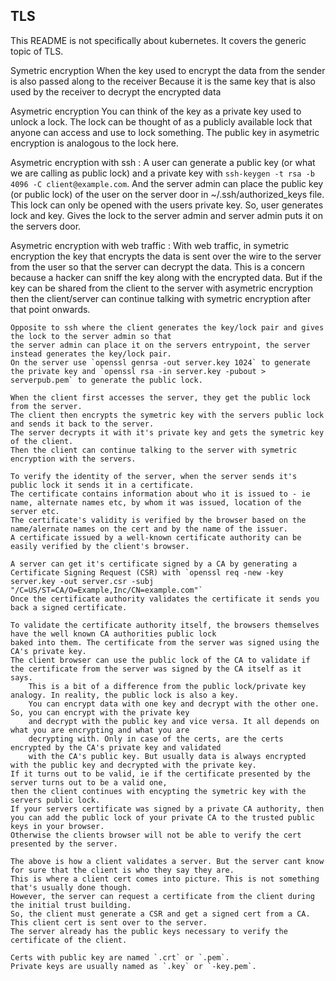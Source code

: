 ## TLS

This README is not specifically about kubernetes. It covers the generic topic of TLS.

Symetric encryption
  When the key used to encrypt the data from the sender is also passed along to the receiver
  Because it is the same key that is also used by the receiver to decrypt the encrypted data

Asymetric encryption
  You can think of the key as a private key used to unlock a lock. The lock can be thought of as a publicly available lock
  that anyone can access and use to lock something. The public key in asymetric encryption is analogous to the lock here.

  Asymetric encryption with ssh :
    A user can generate a public key (or what we are calling as public lock) and a private key with `ssh-keygen -t rsa -b 4096 -C client@example.com`.
    And the server admin can place the public key (or public lock) of the user on the server door in ~/.ssh/authorized_keys file.
    This lock can only be opened with the users private key.
    So, user generates lock and key. Gives the lock to the server admin and server admin puts it on the servers door.

  Asymetric encryption with web traffic :
    With web traffic, in symetric encryption the key that encrypts the data is sent over the wire to the server from the user
    so that the server can decrypt the data. This is a concern because a hacker can sniff the key along with the encrypted data.
    But if the key can be shared from the client to the server with asymetric encryption then the client/server
    can continue talking with symetric encryption after that point onwards.

    Opposite to ssh where the client generates the key/lock pair and gives the lock to the server admin so that
    the server admin can place it on the servers entrypoint, the server instead generates the key/lock pair.
    On the server use `openssl genrsa -out server.key 1024` to generate the private key and `openssl rsa -in server.key -pubout > serverpub.pem` to generate the public lock.

    When the client first accesses the server, they get the public lock from the server.
    The client then encrypts the symetric key with the servers public lock and sends it back to the server.
    The server decrypts it with it's private key and gets the symetric key of the client.
    Then the client can continue talking to the server with symetric encryption with the servers.

    To verify the identity of the server, when the server sends it's public lock it sends it in a certificate.
    The certificate contains information about who it is issued to - ie name, alternate names etc, by whom it was issued, location of the server etc.
    The certificate's validity is verified by the browser based on the name/alernate names on the cert and by the name of the issuer.
    A certificate issued by a well-known certificate authority can be easily verified by the client's browser.

    A server can get it's certificate signed by a CA by generating a Certificate Signing Request (CSR) with `openssl req -new -key server.key -out server.csr -subj "/C=US/ST=CA/O=Example,Inc/CN=example.com"`
    Once the certificate authority validates the certificate it sends you back a signed certificate.

    To validate the certificate authority itself, the browsers themselves have the well known CA authorities public lock
    baked into them. The certificate from the server was signed using the CA's private key.
    The client browser can use the public lock of the CA to validate if the certificate from the server was signed by the CA itself as it says.
        This is a bit of a difference from the public lock/private key analogy. In reality, the public lock is also a key.
        You can encrypt data with one key and decrypt with the other one. So, you can encrypt with the private key
        and decrypt with the public key and vice versa. It all depends on what you are encrypting and what you are
        decrypting with. Only in case of the certs, are the certs encrypted by the CA's private key and validated
        with the CA's public key. But usually data is always encrypted with the public key and decrypted with the private key.
    If it turns out to be valid, ie if the certificate presented by the server turns out to be a valid one,
    then the client continues with encypting the symetric key with the servers public lock.
    If your servers certificate was signed by a private CA authority, then you can add the public lock of your private CA to the trusted public keys in your browser.
    Otherwise the clients browser will not be able to verify the cert presented by the server.

    The above is how a client validates a server. But the server cant know for sure that the client is who they say they are.
    This is where a client cert comes into picture. This is not something that's usually done though.
    However, the server can request a certificate from the client during the initial trust building.
    So, the client must generate a CSR and get a signed cert from a CA. This client cert is sent over to the server.
    The server already has the public keys necessary to verify the certificate of the client.

    Certs with public key are named `.crt` or `.pem`.
    Private keys are usually named as `.key` or `-key.pem`.

